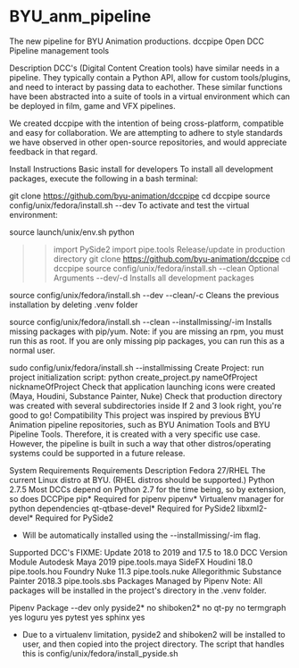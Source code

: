 # BYU_anm_pipeline
The new pipeline for BYU Animation productions.
dccpipe
Open DCC Pipeline management tools

Description
DCC's (Digital Content Creation tools) have similar needs in a pipeline. They typically contain a Python API, allow for custom tools/plugins, and need to interact by passing data to eachother. These similar functions have been abstracted into a suite of tools in a virtual environment which can be deployed in film, game and VFX pipelines.

We created dccpipe with the intention of being cross-platform, compatible and easy for collaboration. We are attempting to adhere to style standards we have observed in other open-source repositories, and would appreciate feedback in that regard.

Install Instructions
Basic install for developers
To install all development packages, execute the following in a bash terminal:

git clone https://github.com/byu-animation/dccpipe
cd dccpipe
source config/unix/fedora/install.sh --dev
To activate and test the virtual environment:

source launch/unix/env.sh
python
>>import PySide2
>>import pipe.tools
Release/update in production directory
git clone https://github.com/byu-animation/dccpipe
cd dccpipe
source config/unix/fedora/install.sh --clean
Optional Arguments
--dev/-d
Installs all development packages

source config/unix/fedora/install.sh --dev
--clean/-c
Cleans the previous installation by deleting .venv folder

source config/unix/fedora/install.sh --clean
--installmissing/-im
Installs missing packages with pip/yum. Note: if you are missing an rpm, you must run this as root. If you are only missing pip packages, you can run this as a normal user.

sudo config/unix/fedora/install.sh --installmissing
Create Project:
run project initialization script: python create_project.py nameOfProject nicknameOfProject
Check that application launching icons were created (Maya, Houdini, Substance Painter, Nuke)
Check that production directory was created with several subdirectories inside
If 2 and 3 look right, you're good to go!
Compatibility
This project was inspired by previous BYU Animation pipeline repositories, such as BYU Animation Tools and BYU Pipeline Tools. Therefore, it is created with a very specific use case. However, the pipeline is built in such a way that other distros/operating systems could be supported in a future release.

System Requirements
Requirements	Description
Fedora 27/RHEL	The current Linux distro at BYU. (RHEL distros should be supported.)
Python 2.7.5	Most DCCs depend on Python 2.7 for the time being, so by extension, so does DCCPipe
pip*	Required for pipenv
pipenv*	Virtualenv manager for python dependencies
qt-qtbase-devel*	Required for PySide2
libxml2-devel*	Required for PySide2
* Will be automatically installed using the --installmissing/-im flag.

Supported DCC's
FIXME: Update 2018 to 2019 and 17.5 to 18.0
DCC	Version	Module
Autodesk Maya	2019	pipe.tools.maya
SideFX Houdini	18.0	pipe.tools.hou
Foundry Nuke	11.3	pipe.tools.nuke
Allegorithmic Substance Painter	2018.3	pipe.tools.sbs
Packages Managed by Pipenv
Note: All packages will be installed in the project's directory in the .venv folder.

Pipenv Package	--dev only
pyside2*	no
shiboken2*	no
qt-py	no
termgraph	yes
loguru	yes
pytest	yes
sphinx	yes
* Due to a virtualenv limitation, pyside2 and shiboken2 will be installed to user, and then copied into the project directory. The script that handles this is config/unix/fedora/install_pyside.sh
